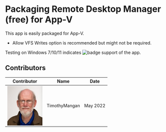# Packaging Remote Desktop Manager (free) for App-V

This app is easily packaged for App-V.

* Allow VFS Writes option is recommended but might not be required.


Testing on Windows 7/10/11 indicates ![badge](https://img.shields.io/badge/-Full%20Fidelity-brightgreen?style=for-the-badge) support of the app.


## Contributors

| Contributor | Name | Date |
|----|----|----|
| [<img src="/media/Contributors/TimMangan.jpg" align="left" Height="128" />](/media/Contributors/TimMangan.jpg) | TimothyMangan | May 2022 |

